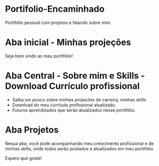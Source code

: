 # Portifolio-Encaminhado

Portifólio pessoal com projetos e falando sobre mim.

# Aba inicial - Minhas projeções
Seja bem vindo ao meu portifólio!

# Aba Central - Sobre mim e Skills - Download Currículo profissional
- Saiba um pouco sobre minhas projeções de carreira, minhas skills
- Download do meu currículo profissional atualizado.
- Futuros aprendizados que serão atualizados nesse portifólio.

# Aba Projetos
Nessa aba, você pode acompanhando meu crescimento profissional e de minhas skills, onde todos 
serão postados e atualizados em meu portifólio.

Espero que goste!
